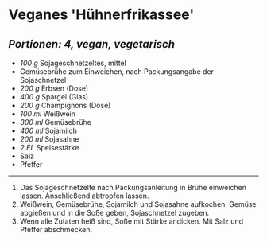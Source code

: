 # Veganes 'Hühnerfrikassee'
*Portionen: 4, vegan, vegetarisch*
---
- *100 g* Sojageschnetzeltes, mittel
- Gemüsebrühe zum Einweichen, nach Packungsangabe der Sojaschnetzel
- *200 g* Erbsen (Dose)
- *400 g* Spargel (Glas)
- *200 g* Champignons (Dose)
- *100 ml* Weißwein
- *300 ml* Gemüsebrühe
- *400 ml* Sojamilch
- *200 ml* Sojasahne
- *2 EL* Speisestärke
- Salz
- Pfeffer
---
1. Das Sojageschnetzelte nach Packungsanleitung in Brühe einweichen lassen. Anschließend abtropfen lassen.
2. Weißwein, Gemüsebrühe, Sojamilch und Sojasahne aufkochen. Gemüse abgießen und in die Soße geben, Sojaschnetzel zugeben. 
3. Wenn alle Zutaten heiß sind, Soße mit Stärke andicken. Mit Salz und Pfeffer abschmecken.
